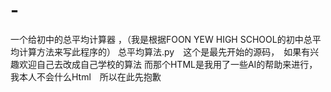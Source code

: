 # -
一个给初中的总平均计算器 ，（我是根据FOON YEW HIGH SCHOOL的初中总平均计算方法来写此程序的）
总平均算法.py　这个是最先开始的源码，　如果有兴趣欢迎自己去改成自己学校的算法
而那个HTML是我用了一些AI的帮助来进行，我本人不会什么Html　所以在此先抱歉

